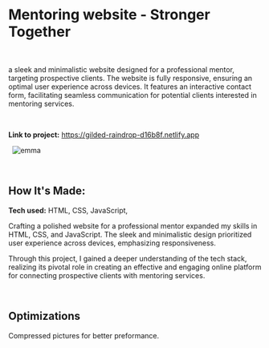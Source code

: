 # Mentoring website - Stronger Together

&nbsp;

a sleek and minimalistic website designed for a professional
mentor, targeting prospective clients. The website is fully responsive, ensuring an optimal user experience across devices.
It features an interactive contact form, facilitating seamless communication for potential clients interested in mentoring services.

&nbsp;

**Link to project:** https://gilded-raindrop-d16b8f.netlify.app

&nbsp;
![emma](https://github.com/kev-er/stronger-together-mentoring/assets/81853888/e2d8be36-88b8-4f0d-9442-e585213da045)

&nbsp;

## How It's Made:

**Tech used:** HTML, CSS, JavaScript,

Crafting a polished website for a professional mentor expanded my skills in HTML, CSS, and JavaScript. The sleek and minimalistic design prioritized user experience across devices, emphasizing responsiveness.

Through this project, I gained a deeper understanding of the tech stack, realizing its pivotal role in creating an effective and engaging online platform for connecting prospective clients with mentoring services.

&nbsp;

## Optimizations

Compressed pictures for better preformance.

